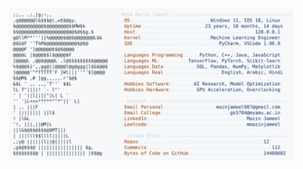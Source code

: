 <picture>
  <source srcset="https://raw.githubusercontent.com/mmazinjameel/mmazinjameel/main/dark_mode.svg?v=1758305644" media="(prefers-color-scheme: dark)">
  <img src="https://raw.githubusercontent.com/mmazinjameel/mmazinjameel/main/light_mode.svg?v=1758305644">
</picture>
